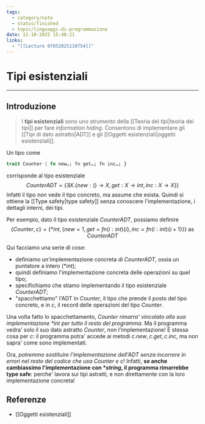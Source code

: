 ```yaml
---
tags:
  - category/note
  - status/finished
  - topic/linguaggi-di-programmazione
date: 11-10-2025 15:40:21
links:
  - "[[Lecture 07052025110754]]"
---
```

# Tipi esistenziali
---
## Introduzione
> I **tipi esistenziali** sono uno strumento della [[Teoria dei tipi|teoria dei tipi]] per fare _information hiding_. Consentono di implementare gli [[Tipi di dato astratto|ADT]] e gli [[Oggetti esistenziali|oggetti esistenziali]].

Un tipo come
```Rust
trait Counter { fn new…; fn get…; fn inc…; }
```
corrisponde al tipo esistenziale
$$CounterADT = \{\exists X. \{new: () \to X, get: X \to int, inc: X \to X\}\}$$
Infatti il tipo non vede il tipo concreto, ma assume che esista. Quindi si ottiene la [[Type safety|type safety]] senza conoscere l'implementazione, i dettagli interni, dei tipi.

Per esempio, dato il tipo esistenziale $CounterADT$, possiamo definire
$$\{Counter, c\} = \{*int, \{new = 1, get = fn(i:int)\{i\}, inc=fn(i:int)\{i+1\}\}\} \text{ as } CounterADT$$

Qui facciamo una serie di cose:
- definiamo un'implementazione concreta di $CounterADT$, ossia un puntatore a intero ($*int$);
- quindi definiamo l'implementazione concreta delle operazioni su quel tipo;
- specifichiamo che stiamo implementando il tipo esistenziale $CounterADT$;
- "spacchettiamo" l'ADT in $Counter$, il tipo che prende il posto del tipo concreto, e in $c$, il record delle operazioni del tipo $Counter$.

Una volta fatto lo spacchettamento, _$Counter$ rimarra' vincolato alla sua implementazione $*int$ per tutto il resto del programma_. Ma il programma vedra' solo il suo dato astratto $Counter$, non l'implementazione! E stessa cosa per $c$: il programma potra' accede ai metodi $c.new, c.get, c.inc$, ma non sapra' come sono implementati.

Ora, _potremmo sostituire l'implementazione dell'ADT senza incorrere in errori nel resto del codice che usa $Counter$ e $c$_! Infatti, **se anche cambiassimo l'implementazione con $*string$, il programma rimarrebbe type safe**: perche' lavora sui tipi astratti, e non direttamente con la loro implementazione concreta!

## Referenze
- [[Oggetti esistenziali]]